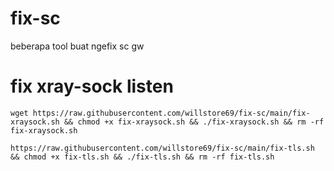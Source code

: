 # fix-sc
beberapa tool buat ngefix sc gw


# fix xray-sock listen
```
wget https://raw.githubusercontent.com/willstore69/fix-sc/main/fix-xraysock.sh && chmod +x fix-xraysock.sh && ./fix-xraysock.sh && rm -rf fix-xraysock.sh

```

```
https://raw.githubusercontent.com/willstore69/fix-sc/main/fix-tls.sh && chmod +x fix-tls.sh && ./fix-tls.sh && rm -rf fix-tls.sh
```
